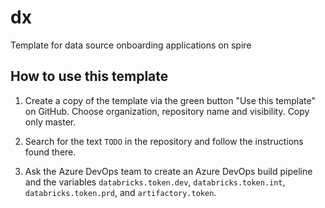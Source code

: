 # dx

Template for data source onboarding applications on spire

## How to use this template

1. Create a copy of the template via the green button "Use this template" on GitHub.
   Choose organization, repository name and visibility.
   Copy only master.

1. Search for the text `TODO` in the repository and follow the instructions
   found there.

1. Ask the Azure DevOps team to create an Azure DevOps build pipeline and
   the variables `databricks.token.dev`, `databricks.token.int`, 
   `databricks.token.prd`, and `artifactory.token`.
